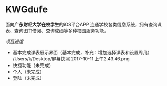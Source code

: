 # KWGdufe
面向**广东财经大学在校学生**的iOS平台APP
连通学校各类信息系统，拥有查询课表、查询图书借阅、查询成绩等多种校园服务功能。

*项目进度*

* 基本完成课表展示界面（基本完成，补充：增加选择课表和设置周几）
/Users/k/Desktop/屏幕快照 2017-10-11 上午2.43.46.png
* 快捷功能（未完成）
* 个人（未完成）
* 登陆（未完成）


